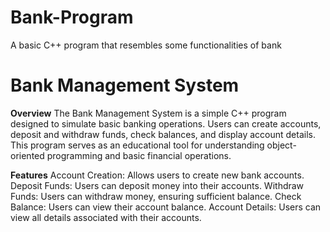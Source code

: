 # Bank-Program
A basic C++ program that resembles some functionalities of bank



# Bank Management System
**Overview**
The Bank Management System is a simple C++ program designed to simulate basic banking operations. Users can create accounts, deposit and withdraw funds, check balances, and display account details. This program serves as an educational tool for understanding object-oriented programming and basic financial operations.

**Features**
Account Creation: Allows users to create new bank accounts.
Deposit Funds: Users can deposit money into their accounts.
Withdraw Funds: Users can withdraw money, ensuring sufficient balance.
Check Balance: Users can view their account balance.
Account Details: Users can view all details associated with their accounts.
